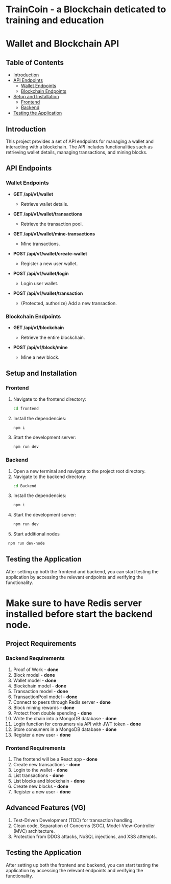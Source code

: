 # TrainCoin - a Blockchain deticated to training and education

# Wallet and Blockchain API

## Table of Contents

- [Introduction](#introduction)
- [API Endpoints](#api-endpoints)
  - [Wallet Endpoints](#wallet-endpoints)
  - [Blockchain Endpoints](#blockchain-endpoints)
- [Setup and Installation](#setup-and-installation)
  - [Frontend](#frontend)
  - [Backend](#backend)
- [Testing the Application](#testing-the-application)

## Introduction

This project provides a set of API endpoints for managing a wallet and interacting with a blockchain. The API includes functionalities such as retrieving wallet details, managing transactions, and mining blocks.

## API Endpoints

### Wallet Endpoints

- **GET /api/v1/wallet**

  - Retrieve wallet details.

- **GET /api/v1/wallet/transactions**

  - Retrieve the transaction pool.

- **GET /api/v1/wallet/mine-transactions**

  - Mine transactions.

- **POST /api/v1/wallet/create-wallet**

  - Register a new user wallet.

- **POST /api/v1/wallet/login**

  - Login user wallet.

- **POST /api/v1/wallet/transaction**
  - (Protected, authorize) Add a new transaction.

### Blockchain Endpoints

- **GET /api/v1/blockchain**

  - Retrieve the entire blockchain.

- **POST /api/v1/block/mine**
  - Mine a new block.

## Setup and Installation

### Frontend

1. Navigate to the frontend directory:
   ```sh
   cd frontend
   ```
2. Install the dependencies:
   ```sh
   npm i
   ```
3. Start the development server:
   ```sh
   npm run dev
   ```

### Backend

1. Open a new terminal and navigate to the project root directory.
2. Navigate to the backend directory:
   ```sh
   cd Backend
   ```
3. Install the dependencies:
   ```sh
   npm i
   ```
4. Start the development server:
   ```sh
   npm run dev
   ```
5. Start additional nodes

```sh
 npm run dev-node
```

## Testing the Application

After setting up both the frontend and backend, you can start testing the application by accessing the relevant endpoints and verifying the functionality.

# Make sure to have Redis server installed before start the backend node.

## Project Requirements

### Backend Requirements

1. Proof of Work - **done**
2. Block model - **done**
3. Wallet model - **done**
4. Blockchain model - **done**
5. Transaction model - **done**
6. TransactionPool model - **done**
7. Connect to peers through Redis server - **done**
8. Block mining rewards - **done**
9. Protect from double spending - **done**
10. Write the chain into a MongoDB database - **done**
11. Login function for consumers via API with JWT token - **done**
12. Store consumers in a MongoDB database - **done**
13. Register a new user - **done**

### Frontend Requirements

1. The frontend will be a React app - **done**
2. Create new transactions - **done**
3. Login to the wallet - **done**
4. List transactions - **done**
5. List blocks and blockchain - **done**
6. Create new blocks - **done**
7. Register a new user - **done**

## Advanced Features (VG)

1. Test-Driven Development (TDD) for transaction handling.
2. Clean code, Separation of Concerns (SOC), Model-View-Controller (MVC) architecture.
3. Protection from DDOS attacks, NoSQL injections, and XSS attempts.

## Testing the Application

After setting up both the frontend and backend, you can start testing the application by accessing the relevant endpoints and verifying the functionality.
